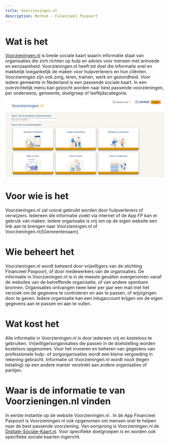 ```yaml
---
title: Voorzieningen.nl
description: Method - Financieel Paspoort
---
```


# Wat is het
[Voorzieningen.nl](https://voorzieningen.nl/) is brede sociale kaart waarin informatie staat van organisaties die zich richten op hulp en advies voor mensen met armoede en eenzaamheid. Voorzieningen.nl heeft tot doel die informatie snel en makkelijk toegankelijk de maken voor hulpverleners en hun cliënten. Voorzieningen zijn ook zorg, leren, trainen, werk en gezondheid.
Voor iedere gemeente in Nederland is een passende sociale kaart.
In een overzichtelijk menu kan gezocht worden naar best passende voorzieningen, per onderwerp, gemeente, doelgroep of leeftijdscategorie.

![Voorzieningen.nl](../../../static/img/FP/voorzieningen.nl.png)

# Voor wie is het
Voorzieningen.nl zal vooral gebruikt worden door hulpverleners of verwijzers. 
Iedereen die informatie zoekt via internet of de App FP kan er gebruik van maken. 
Iedere organisatie is vrij om op de eigen website een link aan te brengen naar Voorzieningen.nl of Voorzieningen.nl/[Gemeentenaam]. 

# Wie beheert het
Voorzieningen.nl  wordt beheerd door vrijwilligers van de stichting Financieel Paspoort, of door medewerkers van de organisaties.
De informatie in Voorzieningen.nl is in de meeste gevallen overgenomen vanaf de websites van de betreffende organisatie, of van andere openbare bronnen. 
Organisaties ontvangen twee keer per jaar een mail met het verzoek om de gegevens te controleren en aan te passen, of wijzigingen door te geven.
Iedere organisatie kan een inlogaccount krijgen om de eigen gegevens aan te passen en aan te vullen. 

# Wat kost het
Alle informatie in Voorzieningen.nl is door iedereen vrij en kosteloos te gebruiken.
Vrijwilligersorganisaties die passen in de doelstelling worden kosteloos opgenomen.
Voor het invoeren en beheren van gegevens van professionele hulp- of zorgorganisaties wordt een kleine vergoeding in rekening gebracht.
Informatie uit Voorzieningen.nl wordt nooit (tegen betaling) op een andere manier verstrekt aan andere organisaties of partijen.

# Waar is de informatie te van Voorzieningen.nl vinden
In eerste instantie op de website Voorzieningen.nl .
In de App Financieel Paspoort is Voorzieningen.nl  ook opgenomen om mensen snel te helpen naar de best passende voorziening.
Van oorsprong is Voorzieningen.nl de [Digitale-Sociale-Kaart.nl](https://www.digitale-sociale-kaart.nl/).
Voor specifieke doelgroepen is en worden ook specifieke sociale kaarten ingericht.